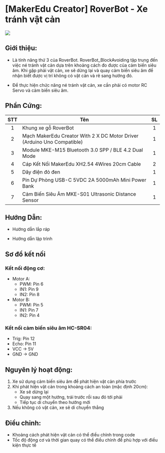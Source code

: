 # [MakerEdu Creator] RoverBot - Xe tránh vật cản

<img src=../../image/RoverBot_BlockAvoiding.png>

## Giới thiệu:

- Là tính năng thứ 3 của RoverBot. RoverBot_BlockAvoiding tập trung đến việc né tránh vật cản dựa trên khoảng cách đo được của cảm biến siêu âm. Khi gặp phải vật cản, xe sẽ dừng lại và quay cảm biến siêu âm để nhận biết được vị trí không có vật cản và rẽ sang hướng đó.  

- Để thực hiện chức năng né tránh vật cản, xe cần phải có motor RC Servo và cảm biến siêu âm.

## Phần Cứng:

| STT | Tên                                                                     | SL |
|:---:|-------------------------------------------------------------------------|:--:|
|  1  | Khung xe gỗ RoverBot                                                    |  1 |
|  2  | Mạch MakerEdu Creator With 2 X DC Motor Driver (Arduino Uno Compatible) |  1 |
|  3  | Module MKE-M15 Bluetooth 3.0 SPP / BLE 4.2 Dual Mode                    |  1 |
|  4  | Cáp Kết Nối MakerEdu XH2.54 4Wires 20cm Cable                           |  2 |
|  5  | Dây điện đỏ đen                                                         |  1 |
|  6  | Pin Dự Phòng USB-C 5VDC 2A 5000mAh Mini Power Bank                      |  1 |
|  7  | Cảm Biến Siêu Âm MKE-S01 Ultrasonic Distance Sensor                     |  1 |

## Hướng Dẫn:  

- Hướng dẫn lắp ráp

- Hướng dẫn lập trình

## Sơ đồ kết nối

### Kết nối động cơ:
- Motor A:
  - PWM: Pin 6
  - IN1: Pin 9
  - IN2: Pin 8
- Motor B:
  - PWM: Pin 5
  - IN1: Pin 7
  - IN2: Pin 4

### Kết nối cảm biến siêu âm HC-SR04:
- Trig: Pin 12
- Echo: Pin 11
- VCC -> 5V
- GND -> GND

## Nguyên lý hoạt động:
1. Xe sử dụng cảm biến siêu âm để phát hiện vật cản phía trước
2. Khi phát hiện vật cản trong khoảng cách an toàn (mặc định 20cm):
   - Xe sẽ dừng lại
   - Quay sang một hướng, trái trước rồi sau đó tới phải
   - Tiếp tục di chuyển theo hướng mới
3. Nếu không có vật cản, xe sẽ di chuyển thẳng

## Điều chỉnh:
- Khoảng cách phát hiện vật cản có thể điều chỉnh trong code
- Tốc độ động cơ và thời gian quay có thể điều chỉnh để phù hợp với điều kiện thực tế